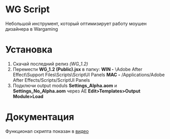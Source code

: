 # WG Script
Небольшой инструмент, который оптимизирует работу моушен дизайнера в Wargaming

# Установка
1) Скачай последний релиз _(WG_1.2)_
2) Перемести **WG_1.2 (Public).jsx** в папку: **WIN -** \Adobe After Effect\Support Files\Scripts\ScriptUI Panels **MAC -** /Applications/Adobe After Effects/Scripts/ScriptUI Panels
3) Подключи output moduls **Settings_Alpha.aom** и **Settings_No_Alpha.aom** через AE **Edit>Templates>Output Module>Load**

# Документация
Функционал скрипта показан в [видео](https://www.youtube.com/watch?v=tu1D0Pichng)
